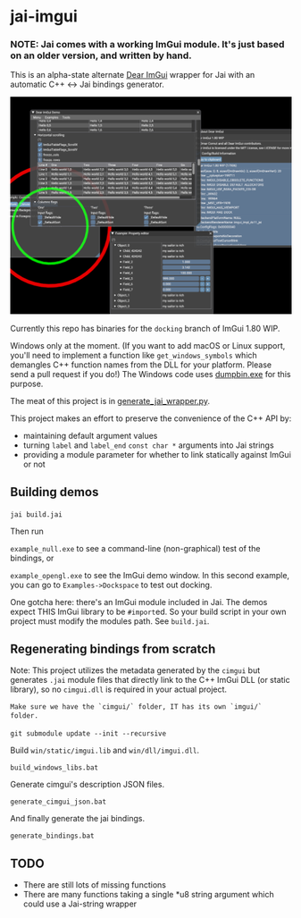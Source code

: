 # jai-imgui


### NOTE: Jai comes with a working ImGui module. It's just based on an older version, and written by hand.

This is an alpha-state alternate [Dear ImGui](https://github.com/ocornut/imgui) wrapper for Jai with an automatic C++ <-> Jai bindings generator.

![a screenshot showing the demo window](docs/screenshot1.png)

Currently this repo has binaries for the `docking` branch of ImGui 1.80 WIP.

Windows only at the moment. (If you want to add macOS or Linux support, you'll need to implement a function like `get_windows_symbols` which demangles C++ function names from the DLL for your platform. Please send a pull request if you do!) The Windows code uses [dumpbin.exe](https://docs.microsoft.com/en-us/cpp/build/reference/dumpbin-reference) for this purpose.

The meat of this project is in [generate_jai_wrapper.py](generate_jai_wrapper.py).

This project makes an effort to preserve the convenience of the C++ API by:

* maintaining default argument values
* turning `label` and `label_end` `const char *` arguments into Jai strings
* providing a module parameter for whether to link statically against ImGui or not

## Building demos

`jai build.jai`

Then run

`example_null.exe` to see a command-line (non-graphical) test of the bindings, or

`example_opengl.exe` to see the ImGui demo window. In this second example, you can go to `Examples->Dockspace` to test out docking.

One gotcha here: there's an ImGui module included in Jai. The demos expect THIS ImGui library to be `#import`ed. So your build script in your own project must modify the modules path. See `build.jai`.

## Regenerating bindings from scratch

Note: This project utilizes the metadata generated by the `cimgui` but generates `.jai` module files that directly link to the C++ ImGui DLL (or static library), so no `cimgui.dll` is required in your actual project.
```
Make sure we have the `cimgui/` folder, IT has its own `imgui/` folder.

git submodule update --init --recursive
```

Build `win/static/imgui.lib` and `win/dll/imgui.dll`.

```
build_windows_libs.bat
```

Generate cimgui's description JSON files.

```
generate_cimgui_json.bat
```

And finally generate the jai bindings.

```
generate_bindings.bat
```

## TODO

* There are still lots of missing functions
* There are many functions taking a single *u8 string argument which could use a Jai-string wrapper
